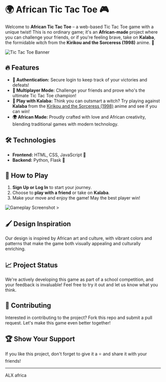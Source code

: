 # 🌍 African Tic Tac Toe 🎮

Welcome to **African Tic Tac Toe** – a web-based Tic Tac Toe game with a unique twist! This is no ordinary game; it's an **African-made** project where you can challenge your friends, or if you're feeling brave, take on **Kalaba**, the formidable witch from the **Kirikou and the Sorceress (1998)** anime. 🌟

![Tic Tac Toe Banner](https://as1.ftcdn.net/v2/jpg/05/96/52/22/1000_F_596522285_tKM9qxfXK5x5bHTGcgIMM5ugWwAIhOiJ.jpg) <!-- Replace with your actual image link -->

## 🔥 Features

- **🔐 Authentication:** Secure login to keep track of your victories and defeats!
- **👥 Multiplayer Mode:** Challenge your friends and prove who's the ultimate Tic Tac Toe champion!
- **🤖 Play with Kalaba:** Think you can outsmart a witch? Try playing against **Kalaba** from the [Kirikou and the Sorceress (1998)](https://youtu.be/FOXIXbq0bRc) anime and see if you can win! 
- **🌍 African Made:** Proudly crafted with love and African creativity, blending traditional games with modern technology.

## 🛠️ Technologies

- **Frontend:** HTML, CSS, JavaScript 🎨
- **Backend:** Python, Flask 🐍

## 🎯 How to Play

1. **Sign Up or Log In** to start your journey.
2. Choose to **play with a friend** or take on **Kalaba**.
3. Make your move and enjoy the game! May the best player win!

![Gameplay Screenshot](https://t0.gstatic.com/licensed-image?q=tbn:ANd9GcQdR5hPxiKG7MuJFuIe1lbrqandKE2QP5JzdrE4Dt6gnzu6Xnc0dCyK97yTeghVzkok) >

## 🖌️ Design Inspiration

Our design is inspired by African art and culture, with vibrant colors and patterns that make the game both visually appealing and culturally enriching.

## 📈 Project Status

We're actively developing this game as part of a school competition, and your feedback is invaluable! Feel free to try it out and let us know what you think.

## 🤝 Contributing

Interested in contributing to the project? Fork this repo and submit a pull request. Let's make this game even better together!

## 🏆 Show Your Support

If you like this project, don't forget to give it a ⭐ and share it with your friends!

---

ALX africa
